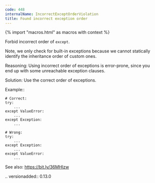 ```yaml
---
code: 448
internalName: IncorrectExceptOrderViolation
title: Found incorrect exception order
---
```


{% import "macros.html" as macros with context %}

Forbid incorrect order of `except`.

Note, we only check for built-in exceptions because we cannot statically
identify the inheritance order of custom ones.

Reasoning: Using incorrect order of exceptions is error-prone, since you
end up with some unreachable exception clauses.

Solution: Use the correct order of exceptions.

Example::

    # Correct:
    try:
        ...
    except ValueError:
        ...
    except Exception:
        ...
    
    # Wrong:
    try:
        ...
    except Exception:
        ...
    except ValueError:
        ...

See also: https://bit.ly/36MHlzw

.. versionadded:: 0.13.0